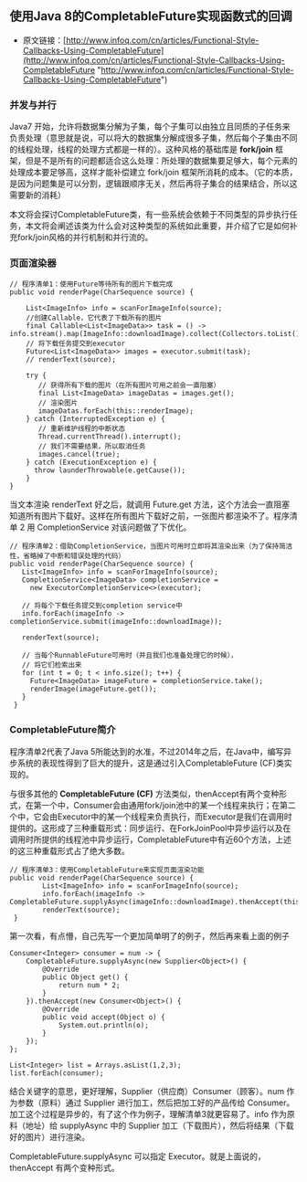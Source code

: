 ## 使用Java 8的CompletableFuture实现函数式的回调
- 原文链接：[http://www.infoq.com/cn/articles/Functional-Style-Callbacks-Using-CompletableFuture](http://www.infoq.com/cn/articles/Functional-Style-Callbacks-Using-CompletableFuture "http://www.infoq.com/cn/articles/Functional-Style-Callbacks-Using-CompletableFuture")

### 并发与并行
  Java7 开始，允许将数据集分解为子集，每个子集可以由独立且同质的子任务来负责处理（意思就是说，可以将大的数据集分解成很多子集，然后每个子集由不同的线程处理，线程的处理方式都是一样的）。这种风格的基础库是 **fork/join** 框架，但是不是所有的问题都适合这么处理：所处理的数据集要足够大，每个元素的处理成本要足够高，这样才能补偿建立 fork/join 框架所消耗的成本。（它的本质，是因为问题集是可以分割，逻辑跟顺序无关，然后再将子集合的结果结合，所以这需要新的消耗）

  本文将会探讨CompletableFuture类，有一些系统会依赖于不同类型的异步执行任务，本文将会阐述该类为什么会对这种类型的系统如此重要，并介绍了它是如何补充fork/join风格的并行机制和并行流的。

### 页面渲染器
    // 程序清单1：使用Future等待所有的图片下载完成
	public void renderPage(CharSequence source) {

		List<ImageInfo> info = scanForImageInfo(source);
		//创建Callable，它代表了下载所有的图片
		final Callable<List<ImageData>> task = () -> info.stream().map(ImageInfo::downloadImage).collect(Collectors.toList());
		// 将下载任务提交到executor
		Future<List<ImageData>> images = executor.submit(task);
		// renderText(source);

		try {
		   // 获得所有下载的图片（在所有图片可用之前会一直阻塞）
		   final List<ImageData> imageDatas = images.get();
		   // 渲染图片
		   imageDatas.forEach(this::renderImage);
		} catch (InterruptedException e) {
		   // 重新维护线程的中断状态
		   Thread.currentThread().interrupt();
		   // 我们不需要结果，所以取消任务
		   images.cancel(true);
		} catch (ExecutionException e) {
		  throw launderThrowable(e.getCause()); 
		}
	}

  当文本渲染 renderText 好之后，就调用 Future.get 方法，这个方法会一直阻塞知道所有图片下载好。这样在所有图片下载好之前，一张图片都渲染不了。程序清单 2 用 CompletionService 对该问题做了下优化。 

	// 程序清单2：借助CompletionService，当图片可用时立即将其渲染出来（为了保持简洁性，省略掉了中断和错误处理的代码）
	public void renderPage(CharSequence source) { 
	   List<ImageInfo> info = scanForImageInfo(source); 
	   CompletionService<ImageData> completionService = 
	     new ExecutorCompletionService<>(executor); 
	
	   // 将每个下载任务提交到completion service中
	   info.forEach(imageInfo -> completionService.submit(imageInfo::downloadImage)); 
	
	   renderText(source); 
	
	   // 当每个RunnableFuture可用时（并且我们也准备处理它的时候），
	   // 将它们检索出来 
	   for (int t = 0; t < info.size(); t++) { 
	     Future<ImageData> imageFuture = completionService.take(); 
	     renderImage(imageFuture.get()); 
	   } 
	 }

### CompletableFuture简介
  程序清单2代表了Java 5所能达到的水准，不过2014年之后，在Java中，编写异步系统的表现性得到了巨大的提升，这是通过引入CompletableFuture (CF)类实现的。

  与很多其他的 **CompletableFuture (CF)** 方法类似，thenAccept有两个变种形式，在第一个中，Consumer会由通用fork/join池中的某一个线程来执行；在第二个中，它会由Executor中的某一个线程来负责执行，而Executor是我们在调用时提供的。这形成了三种重载形式：同步运行、在ForkJoinPool中异步运行以及在调用时所提供的线程池中异步运行，CompletableFuture中有近60个方法，上述的这三种重载形式占了绝大多数。

	// 程序清单3：使用CompletableFuture来实现页面渲染功能
	public void renderPage(CharSequence source) { 
	        List<ImageInfo> info = scanForImageInfo(source); 
	        info.forEach(imageInfo -> CompletableFuture.supplyAsync(imageInfo::downloadImage).thenAccept(this::renderImage)); 
	        renderText(source); 
	 }

  第一次看，有点懵，自己先写一个更加简单明了的例子，然后再来看上面的例子

	Consumer<Integer> consumer = num -> {
        CompletableFuture.supplyAsync(new Supplier<Object>() {
            @Override
            public Object get() {
                return num * 2;
            }
        }).thenAccept(new Consumer<Object>() {
            @Override
            public void accept(Object o) {
                System.out.println(o);
            }
        });
    };
	
    List<Integer> list = Arrays.asList(1,2,3);
    list.forEach(consumer);

  结合关键字的意思，更好理解，Supplier（供应商）Consumer（顾客）。num 作为参数（原料）通过 Supplier 进行加工，然后把加工好的产品传给 Consumer。加工这个过程是异步的，有了这个作为例子，理解清单3就更容易了。info 作为原料（地址）给 supplyAsync 中的 Supplier 加工（下载图片），然后将结果（下载好的图片）进行渲染。

  CompletableFuture.supplyAsync 可以指定 Executor。就是上面说的，thenAccept 有两个变种形式。
